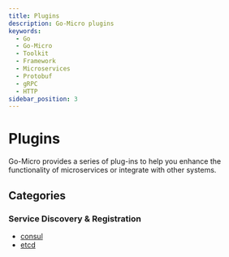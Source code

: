```yaml
---
title: Plugins
description: Go-Micro plugins
keywords:
  - Go
  - Go-Micro
  - Toolkit
  - Framework
  - Microservices
  - Protobuf
  - gRPC
  - HTTP
sidebar_position: 3
---
```


# Plugins
Go-Micro provides a series of plug-ins to help you enhance the functionality of microservices or integrate with other systems.

## Categories
### Service Discovery & Registration
* [consul](https://github.com/devexps/go-micro/tree/main/registry/consul)
* [etcd](https://github.com/devexps/go-micro/tree/main/registry/etcd)